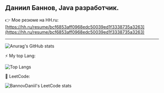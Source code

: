 ## Даниил Баннов, Java разработчик.


👉 Мое резюме на HH.ru: [https://hh.ru/resume/bcf6853aff0968edc50039ed1f3338735a3263](https://hh.ru/resume/bcf6853aff0968edc50039ed1f3338735a3263)

----

![Anurag's GitHub stats](https://github-readme-stats.vercel.app/api?username=bannovdaniil&show_icons=true)

⚡ My top Lang:

![Top Langs](https://github-readme-stats.vercel.app/api/top-langs/?username=bannovdaniil&layout=compact)


🔭 LeetCode:

![BannovDaniil's LeetCode stats](https://leetcode-stats-six.vercel.app/api?username=bannovdaniil)


<!--
**bannovdaniil/bannovdaniil** is a ✨ _special_ ✨ repository because its `README.md` (this file) appears on your GitHub profile.

Here are some ideas to get you started:

- 🔭 I’m currently working on ...
- 🌱 I’m currently learning ...
- 👯 I’m looking to collaborate on ...
- 🤔 I’m looking for help with ...
- 💬 Ask me about ...
- 📫 How to reach me: ...
- 😄 Pronouns: ...
- ⚡ Fun fact: ...
-->
